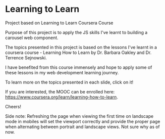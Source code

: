 # Learning to Learn

Project based on Learning to Learn Coursera Course

Purpose of this project is to apply the JS skills I've learnt to building a carousel web component.

The topics presented in this project is based on the lessons I've learnt in a coursera course - Learning How to Learn by Dr. Barbara Oakley and Dr. Terrence Sejnowski.

I have benefited from this course immensely and hope to apply some of these lessons in my web development learning journey.

To learn more on the topics presented in each slide, click on it!

If you are interested, the MOOC can be enrolled here: <https://www.coursera.org/learn/learning-how-to-learn>.

Cheers!

Side note: Refreshing the page when viewing the first time on landscape mode in mobiles will set the viewport correctly and provide the proper page when alternating between portrait and landscape views. Not sure why as of now.
